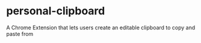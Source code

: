 # personal-clipboard
A Chrome Extension that lets users create an editable clipboard to copy and paste from
